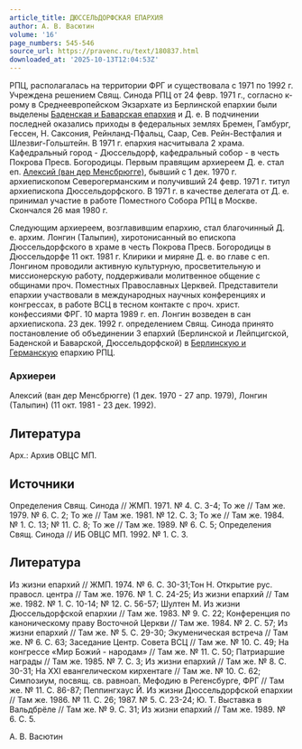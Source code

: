 ```yaml
---
article_title: ДЮССЕЛЬДОРФСКАЯ ЕПАРХИЯ
author: А. В. Васютин
volume: '16'
page_numbers: 545-546
source_url: https://pravenc.ru/text/180837.html
downloaded_at: '2025-10-13T12:04:53Z'
---
```


РПЦ, располагалась на территории ФРГ и существовала с 1971 по 1992 г. Учреждена решением Свящ. Синода РПЦ от 24 февр. 1971 г., согласно к-рому в Среднеевропейском Экзархате из Берлинской епархии были выделены [Баденская и Баварская епархия](<https://pravenc.ru/text/Баденская и Баварская епархия.html>) и Д. е. В подчинении последней оказались приходы в федеральных землях Бремен, Гамбург, Гессен, Н. Саксония, Рейнланд-Пфальц, Саар, Сев. Рейн-Вестфалия и Шлезвиг-Гольштейн. В 1971 г. епархия насчитывала 2 храма. Кафедральный город - Дюссельдорф, кафедральный собор - в честь Покрова Пресв. Богородицы. Первым правящим архиереем Д. е. стал еп. [Алексий (ван дер Менсбрюгге)](<https://pravenc.ru/text/Алексий (ван дер Менсбрюгге).html>), бывший с 1 дек. 1970 г. архиепископом Северогерманским и получивший 24 февр. 1971 г. титул архиепископа Дюссельдорфского. В 1971 г. в качестве делегата от Д. е. принимал участие в работе Поместного Собора РПЦ в Москве. Скончался 26 мая 1980 г.

Следующим архиереем, возглавившим епархию, стал благочинный Д. е. архим. Лонгин (Талыпин), хиротонисанный во епископа Дюссельдорфского в храме в честь Покрова Пресв. Богородицы в Дюссельдорфе 11 окт. 1981 г. Клирики и миряне Д. е. во главе с еп. Лонгином проводили активную культурную, просветительную и миссионерскую работу, поддерживали молитвенное общение с общинами проч. Поместных Православных Церквей. Представители епархии участвовали в международных научных конференциях и конгрессах, в работе ВСЦ в тесном контакте с проч. христ. конфессиями ФРГ. 10 марта 1989 г. еп. Лонгин возведен в сан архиепископа. 23 дек. 1992 г. определением Свящ. Синода принято постановление об объединении 3 епархий (Берлинской и Лейпцигской, Баденской и Баварской, Дюссельдорфской) в [Берлинскую и Германскую](<https://pravenc.ru/text/Берлинскую и Германскую.html>) епархию РПЦ.

### Архиереи

Алексий (ван дер Менсбрюгге) (1 дек. 1970 - 27 апр. 1979), Лонгин (Талыпин) (11 окт. 1981 - 23 дек. 1992).

## Литература

Арх.: Архив ОВЦС МП.

## Источники

Определения Свящ. Синода // ЖМП. 1971. № 4. С. 3-4; То же // Там же. 1979. № 6. С. 2; То же // Там же. 1981. № 12. С. 3; То же // Там же. 1984. № 1. С. 13; № 11. С. 8; То же // Там же. 1989. № 6. С. 5; Определения Свящ. Синода // ИБ ОВЦС МП. 1992. № 1. С. 3.

## Литература

Из жизни епархий // ЖМП. 1974. № 6. С. 30-31;Тон Н. Открытие рус. правосл. центра // Там же. 1976. № 1. С. 24-25; Из жизни епархий // Там же. 1982. № 1. С. 10-14; № 12. С. 56-57; Шултен М. Из жизни Дюссельдорфской епархии // Там же. 1983. № 9. С. 22; Конференция по каноническому праву Восточной Церкви // Там же. 1984. № 2. С. 57; Из жизни епархий // Там же. № 5. С. 29-30; Экуменическая встреча // Там же. № 6. С. 63; Заседание Центр. Совета ВСЦ // Там же. № 10. С. 49; На конгрессе «Мир Божий - народам» // Там же. № 11. С. 50; Патриаршие награды // Там же. 1985. № 7. С. 3; Из жизни епархий // Там же. № 8. С. 30-31; На XXI евангелическом кирхентаге // Там же. № 10. С. 62; Симпозиум, посвящ. св. равноап. Мефодию в Регенсбурге, ФРГ // Там же. № 11. С. 86-87; Пеппингхаус Й. Из жизни Дюссельдорфской епархии // Там же. 1986. № 11. С. 26; 1987. № 5. С. 23-24; Ю. Т. Выставка в Вальдбрёле // Там же. № 9. С. 31; Из жизни епархий // Там же. 1989. № 6. С. 5.

А. В. Васютин
